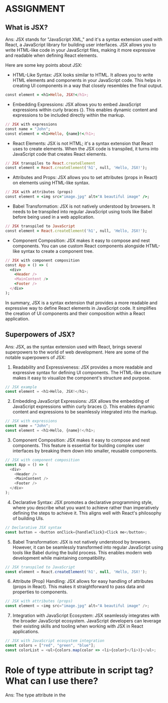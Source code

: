 # ASSIGNMENT

## What is JSX?
Ans: JSX stands for "JavaScript XML," and it's a syntax extension used with React, a JavaScript library for building user interfaces. JSX allows you to write HTML-like code in your JavaScript files, making it more expressive and readable when defining React elements.

Here are some key points about JSX:

- HTML-Like Syntax:
JSX looks similar to HTML. It allows you to write HTML elements and components in your JavaScript code. This helps in creating UI components in a way that closely resembles the final output.
```ruby
const element = <h1>Hello, JSX!</h1>;
```

- Embedding Expressions:
JSX allows you to embed JavaScript expressions within curly braces {}. This enables dynamic content and expressions to be included directly within the markup.
```ruby
// JSX with expressions
const name = "John";
const element = <h1>Hello, {name}!</h1>;
```

- React Elements:
JSX is not HTML; it's a syntax extension that React uses to create elements. When the JSX code is transpiled, it turns into JavaScript code that creates React elements.
```ruby
// JSX transpiles to React.createElement
const element = React.createElement('h1', null, 'Hello, JSX!');
```

- Attributes and Props:
JSX allows you to set attributes (props in React) on elements using HTML-like syntax.
```ruby
// JSX with attributes (props)
const element = <img src="image.jpg" alt="A beautiful image" />;
```

- Babel Transformation:
JSX is not natively understood by browsers. It needs to be transpiled into regular JavaScript using tools like Babel before being used in a web application.
```ruby
// JSX transpiled to JavaScript
const element = React.createElement('h1', null, 'Hello, JSX!');
```

- Component Composition:
JSX makes it easy to compose and nest components. You can use custom React components alongside HTML-like syntax to create a component tree.
```ruby
// JSX with component composition
const App = () => (
  <div>
    <Header />
    <MainContent />
    <Footer />
  </div>
);
```
In summary, JSX is a syntax extension that provides a more readable and expressive way to define React elements in JavaScript code. It simplifies the creation of UI components and their composition within a React application.




## Superpowers of JSX?
Ans: JSX, as the syntax extension used with React, brings several superpowers to the world of web development. Here are some of the notable superpowers of JSX:

1. Readability and Expressiveness:
JSX provides a more readable and expressive syntax for defining UI components. The HTML-like structure makes it easy to visualize the component's structure and purpose.
```js
// JSX example
const element = <h1>Hello, JSX!</h1>;
```

2. Embedding JavaScript Expressions:
JSX allows the embedding of JavaScript expressions within curly braces {}. This enables dynamic content and expressions to be seamlessly integrated into the markup.
```js
// JSX with expressions
const name = "John";
const element = <h1>Hello, {name}!</h1>;
```

3. Component Composition:
JSX makes it easy to compose and nest components. This feature is essential for building complex user interfaces by breaking them down into smaller, reusable components.
```js
// JSX with component composition
const App = () => (
  <div>
    <Header />
    <MainContent />
    <Footer />
  </div>
);
```

4. Declarative Syntax:
JSX promotes a declarative programming style, where you describe what you want to achieve rather than imperatively defining the steps to achieve it. This aligns well with React's philosophy of building UIs.

```js
// Declarative JSX syntax
const button = <button onClick={handleClick}>Click me</button>;
```

5. Babel Transformation:
JSX is not natively understood by browsers. However, it can be seamlessly transformed into regular JavaScript using tools like Babel during the build process. This enables modern web development while maintaining compatibility.
```js
// JSX transpiled to JavaScript
const element = React.createElement('h1', null, 'Hello, JSX!');
```

6. Attribute (Prop) Handling:
JSX allows for easy handling of attributes (props in React). This makes it straightforward to pass data and properties to components.
```js
// JSX with attributes (props)
const element = <img src="image.jpg" alt="A beautiful image" />;
```

7. Integration with JavaScript Ecosystem:
JSX seamlessly integrates with the broader JavaScript ecosystem. JavaScript developers can leverage their existing skills and tooling when working with JSX in React applications.
```js
// JSX with JavaScript ecosystem integration
const colors = ["red", "green", "blue"];
const colorList = <ul>{colors.map(color => <li>{color}</li>)}</ul>;
```

# Role of type attribute in script tag? What can I use there?
Ans: The type attribute in the <script> tag specifies the scripting language used in the embedded script. It helps the browser understand how to interpret and execute the script content. The type attribute is optional in HTML5, and if omitted, the default value is assumed to be text/javascript.

Here are some common values for the type attribute in the <script> tag:

JavaScript (Default):
If you're writing JavaScript, you can omit the type attribute, and the browser will assume it's JavaScript by default.
```js
<script>
  // JavaScript code here
</script>
```

ECMAScript 6 (ES6) Modules:
For JavaScript modules (ES6 modules), you can use the module type. This is used when you're working with modern JavaScript module syntax.
```js
<script type="module">
  // ES6 module code here
</script>
```

JSON:
You can use the application/json type when embedding JSON data in a script. This is not executed as code but can be used for configuration or data.
```js
<script type="application/json">
  { "key": "value" }
</script>
```

JavaScript with MIME Types:
You can specify JavaScript MIME types for older browsers. For example, for JavaScript 1.1, you might use text/javascript-1.1.
```js
<script type="text/javascript-1.1">
  // JavaScript 1.1 code here
</script>
```
It's important to note that specifying a specific version of JavaScript using MIME types is largely outdated and not commonly used anymore.

Other MIME Types:
In some cases, you might use non-JavaScript MIME types for specific scripting languages. However, for modern web development, JavaScript is the predominant scripting language, and the default text/javascript is usually sufficient.
```js
<script type="text/php">
  // PHP code here (not recommended for embedding PHP in HTML)
</script>
```


# {TitleComponent} vs {<<TitleComponent//>>} vs {<<TitleComponent>><<//TitleComponent>>} in JSX
Ans: 
1. {TitleComponent}:
Embeds the value of the variable as text: This syntax treats TitleComponent as a JavaScript expression and inserts its value directly into the surrounding text content. It does not render the component itself.
Use case: Displaying the component's name or value as literal text.

2. <TitleComponent />:
Renders the component without children: This syntax creates a React element that represents the TitleComponent and renders its UI. The self-closing tag indicates that it doesn't contain any nested elements.
Use case: Rendering a component that doesn't require any additional content within its structure.

3. <TitleComponent></TitleComponent>:
Renders the component with children: This syntax also creates a React element for TitleComponent, but it allows for nested elements (children) between the opening and closing tags.
Use case: Rendering a component that needs to contain other elements or text within its structure.

4. Key Points:
- JSX is a syntax extension for JavaScript that allows writing HTML-like structures within React code.
- It compiles into React.createElement calls, which create React elements.
- Capitalized tags in JSX indicate references to React components.
- The choice between these three syntaxes depends on whether you want to display the component's name, render it without children, or render it with children.


# Babel and Parcel role in JSX
Ans: 
Both Babel and Parcel play important roles in the context of JSX in modern web development, particularly when working with React.

### Babel:
1. JSX Transformation:
Babel is a JavaScript compiler that transforms modern JavaScript code, including JSX, into a form that is compatible with older browsers. JSX is not natively understood by browsers, so it needs to be transpiled into standard JavaScript.

2. Presets and Plugins:
Babel uses presets and plugins to define the set of transformations to be applied to the code. The @babel/preset-react preset is specifically designed for handling JSX. It enables Babel to understand and transform JSX syntax.

3. ES6/ESNext Support:
Babel is not limited to JSX; it also supports the transformation of ECMAScript 2015 (ES6) and newer JavaScript features. This is crucial for using modern JavaScript syntax alongside JSX.

4. Integration with Build Tools:
Babel is often integrated into build tools or task runners like webpack or Parcel. During the build process, Babel is configured to transpile JSX code, ensuring that the resulting JavaScript is compatible with a broad range of browsers.

### Parcel:

1. Zero Configuration:
Parcel is a bundler that aims to simplify the build process by requiring minimal configuration. When working with JSX, Parcel automatically recognizes JSX syntax and applies the necessary transformations without requiring explicit configuration.

2. Built-in Support for JSX:
Parcel has built-in support for JSX, and it knows how to handle JSX files out of the box. Developers don't need to set up complex configurations for JSX transformation; it happens seamlessly as part of the Parcel build process.

3. Asset Handling:
In addition to JSX transformation, Parcel handles various types of assets such as images, styles, and more. This simplifies the development workflow, as developers can focus on writing code without spending significant time configuring the build process.

4. Hot Module Replacement (HMR):
Parcel provides Hot Module Replacement (HMR), allowing developers to see immediate updates in the browser as they make changes to their JSX code. This speeds up the development process by eliminating the need for manual page reloads.
